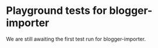 # Playground tests for blogger-importer
We are still awaiting the first test run for blogger-importer.
